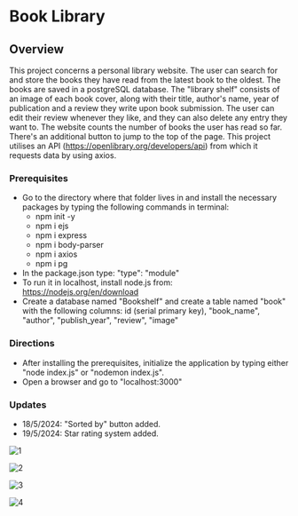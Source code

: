 # Book Library
## Overview
This project concerns a personal library website. The user can search for and store the books they have read from the latest book to the oldest. The books are saved in a postgreSQL database.
The "library shelf" consists of an image of each book cover, along with their title, author's name, year of publication and a review they write upon book submission.
The user can edit their review whenever they like, and they can also delete any entry they want to.
The website counts the number of books the user has read so far. 
There's an additional button to jump to the top of the page.
This project utilises an API (https://openlibrary.org/developers/api) from which it requests data by using axios.
### Prerequisites
- Go to the directory where that folder lives in and install the necessary packages by typing the following commands in terminal:
  - npm init -y
  - npm i ejs
  - npm i express
  - npm i body-parser
  - npm i axios
  - npm i pg
- In the package.json type: "type": "module"
- To run it in localhost, install node.js from: https://nodejs.org/en/download
- Create a database named "Bookshelf" and create a table named "book" with the following columns: id (serial primary key), "book_name", "author", "publish_year", "review", "image"
### Directions 
- After installing the prerequisites, initialize the application by typing either "node index.js" or "nodemon index.js".
- Open a browser and go to "localhost:3000"
### Updates
- 18/5/2024: "Sorted by" button added.
- 19/5/2024: Star rating system added. 

![1](https://github.com/Stratosss/BookLibrary/assets/157527268/40506d92-8a39-41f4-b3e3-80e3ee549ef0)

![2](https://github.com/Stratosss/BookLibrary/assets/157527268/eaa03d34-ed99-42b3-b905-8b4967111614)

![3](https://github.com/Stratosss/BookLibrary/assets/157527268/13f83a67-b619-470b-be18-ab2d115e36f4)

![4](https://github.com/Stratosss/BookLibrary/assets/157527268/f4d7809a-c791-42c0-95d1-ed8a83ba1680)
